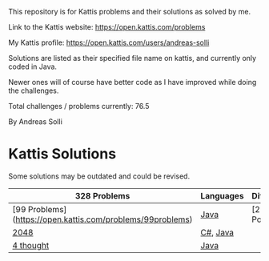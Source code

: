 This repository is for Kattis problems and their solutions as solved by me.

Link to the Kattis website: https://open.kattis.com/problems

My Kattis profile: https://open.kattis.com/users/andreas-solli

Solutions are listed as their specified file name on kattis, and currently only coded in Java.

Newer ones will of course have better code as I have improved while doing the challenges.

Total challenges / problems currently: 76.5

By Andreas Solli

# Kattis Solutions
Some solutions may be outdated and could be revised.

| 328 Problems | Languages | Difficulty
| - | - | - |
| [99 Problems] (https://open.kattis.com/problems/99problems) | [Java](https://github.com/minidomo/Kattis/blob/master/Java/10kindsofpeople.java) | [2.8 Points]
| [2048](https://open.kattis.com/problems/2048) | [C#](https://github.com/minidomo/Kattis/blob/master/C%23/2048.cs), [Java](https://github.com/minidomo/Kattis/blob/master/Java/2048.java) |
| [4 thought](https://open.kattis.com/problems/4thought) | [Java](https://github.com/minidomo/Kattis/blob/master/Java/4thought.java) |

